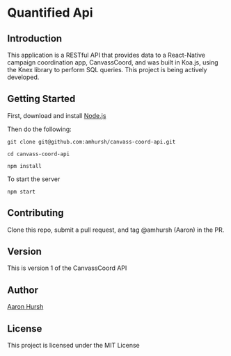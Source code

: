 # Quantified Api

## Introduction

This application is a RESTful API that provides data to a React-Native campaign coordination app, CanvassCoord, and was built in Koa.js, using the Knex library to perform SQL queries. This project is being actively developed.

## Getting Started

First, download and install [Node.js](https://nodejs.org/en/)

Then do the following:

```
git clone git@github.com:amhursh/canvass-coord-api.git
```

```
cd canvass-coord-api
```

```
npm install
```

To start the server

```
npm start
```

## Contributing

Clone this repo, submit a pull request, and tag @amhursh (Aaron) in the PR.

## Version

This is version 1 of the CanvassCoord API

## Author

[Aaron Hursh](https://github.com/amhursh)

## License

This project is licensed under the MIT License
